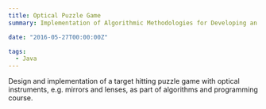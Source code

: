 ```yaml
---
title: Optical Puzzle Game
summary: Implementation of Algorithmic Methodologies for Developing an Optical Puzzle Game

date: "2016-05-27T00:00:00Z"

tags:
  - Java
---
```


Design and implementation of a target hitting puzzle game with optical instruments, e.g. mirrors and lenses, as part of algorithms and programming course.